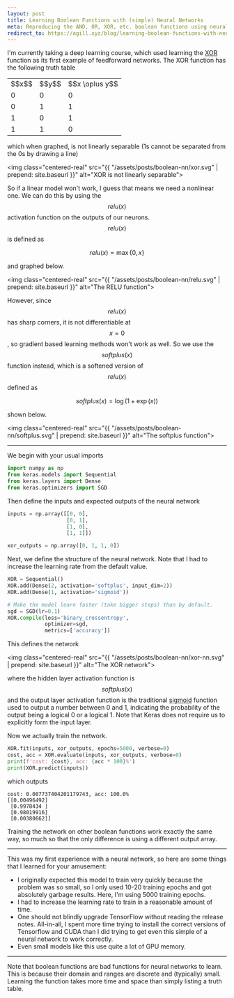```yaml
---
layout: post
title: Learning Boolean Functions with (simple) Neural Networks
meta: Reproducing the AND, OR, XOR, etc. boolean functions using neural networks implemented in Keras
redirect_to: https://agill.xyz/blog/learning-boolean-functions-with-neural-networks
---
```

<link rel="stylesheet" href="{{ "/assets/styles/truth_tables.css" | prepend: site.baseurl }}">

I'm currently taking a deep learning course, which used learning the [XOR](https://en.wikipedia.org/wiki/Exclusive_or) function as its first example of feedforward networks. The XOR function has the following truth table

<table class="truth">
    <tr><td>$$x$$</td><td>$$y$$</td><td>$$x \oplus y$$</td></tr>
    <tr><td>0</td><td>0</td><td>0</td></tr>
    <tr><td>0</td><td>1</td><td>1</td></tr>
    <tr><td>1</td><td>0</td><td>1</td></tr>
    <tr><td>1</td><td>1</td><td>0</td></tr>
</table>

which when graphed, is not linearly separable (1s cannot be separated from the 0s by drawing a line)

<img class="centered-real" src="{{ "/assets/posts/boolean-nn/xor.svg" | prepend: site.baseurl }}" alt="XOR is not linearly separable">

So if a linear model won't work, I guess that means we need a nonlinear one. We can do this by using the $$relu(x)$$ activation function on the outputs of our neurons. $$relu(x)$$ is defined as

$$relu(x) = \max\{0, x\}$$

and graphed below.

<img class="centered-real" src="{{ "/assets/posts/boolean-nn/relu.svg" | prepend: site.baseurl }}" alt="The RELU function">

However, since $$relu(x)$$ has sharp corners, it is not differentiable at $$x = 0$$, so gradient based learning methods won't work as well. So we use the $$softplus(x)$$ function instead, which is a softened version of $$relu(x)$$ defined as

$$softplus(x) = \log(1 + \exp(x))$$

shown below.

<img class="centered-real" src="{{ "/assets/posts/boolean-nn/softplus.svg" | prepend: site.baseurl }}" alt="The softplus function">

---

We begin with your usual imports

```python
import numpy as np
from keras.models import Sequential
from keras.layers import Dense
from keras.optimizers import SGD
```

Then define the inputs and expected outputs of the neural network

```python
inputs = np.array([[0, 0],
                   [0, 1],
                   [1, 0],
                   [1, 1]])

xor_outputs = np.array([0, 1, 1, 0])
```

Next, we define the structure of the neural network. Note that I had to increase the learning rate from the default value.

```python
XOR = Sequential()
XOR.add(Dense(2, activation='softplus', input_dim=2))
XOR.add(Dense(1, activation='sigmoid'))

# Make the model learn faster (take bigger steps) than by default.
sgd = SGD(lr=0.1)
XOR.compile(loss='binary_crossentropy',
            optimizer=sgd,
            metrics=['accuracy'])
```

This defines the network

<img class="centered-real" src="{{ "/assets/posts/boolean-nn/xor-nn.svg" | prepend: site.baseurl }}" alt="The XOR network">

where the hidden layer activation function is $$softplus(x)$$ and the output layer activation function is the traditional [sigmoid](https://en.wikipedia.org/wiki/Sigmoid_function) function used to output a number between 0 and 1, indicating the probability of the output being a logical 0 or a logical 1. Note that Keras does not require us to explicitly form the input layer.

Now we actually train the network.

```python
XOR.fit(inputs, xor_outputs, epochs=5000, verbose=0)
cost, acc = XOR.evaluate(inputs, xor_outputs, verbose=0)
print(f'cost: {cost}, acc: {acc * 100}%')
print(XOR.predict(inputs))
```

which outputs

```
cost: 0.007737404201179743, acc: 100.0%
[[0.00496492]
 [0.9978434 ]
 [0.98019916]
 [0.00380662]]
```

Training the network on other boolean functions work exactly the same way, so much so that the only difference is using a different output array.

---

This was my first experience with a neural network, so here are some things that I learned for your amusement:

* I originally expected this model to train very quickly because the problem was so small, so I only used 10-20 training epochs and got absolutely garbage results. Here, I'm using 5000 training epochs.
* I had to increase the learning rate to train in a reasonable amount of time.
* One should not blindly upgrade TensorFlow without reading the release notes. All-in-all, I spent more time trying to install the correct versions of Tensorflow and CUDA than I did trying to get even this simple of a neural network to work correctly.
* Even small models like this use quite a lot of GPU memory.

---

Note that boolean functions are bad functions for neural networks to learn. This is because their domain and ranges are discrete and (typically) small. Learning the function takes more time and space than simply listing a truth table.
